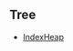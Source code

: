 ## Tree

* [IndexHeap](https://github.com/steveLauwh/Data-Structures-And-Algorithms/tree/master/Tree/IndexHeap)
